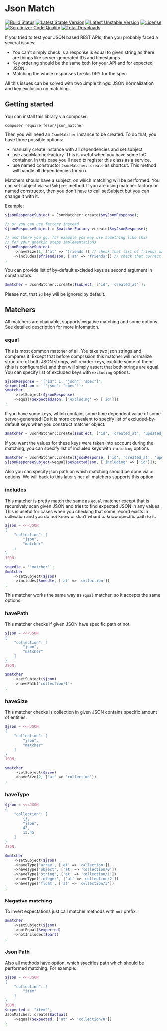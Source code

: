 Json Match
====================

[![Build Status](https://travis-ci.org/fesor/json_matcher.svg?branch=master)](https://travis-ci.org/fesor/json_matcher) [![Latest Stable Version](https://poser.pugx.org/fesor/json_matcher/v/stable.svg)](https://packagist.org/packages/fesor/json_matcher) [![Latest Unstable Version](https://poser.pugx.org/fesor/json_matcher/v/unstable.svg)](https://packagist.org/packages/fesor/json_matcher) [![License](https://poser.pugx.org/fesor/json_matcher/license.svg)](https://packagist.org/packages/fesor/json_matcher) [![Scrutinizer Code Quality](https://scrutinizer-ci.com/g/fesor/json_matcher/badges/quality-score.png?b=master)](https://scrutinizer-ci.com/g/fesor/json_matcher/?branch=master) [![Total Downloads](https://poser.pugx.org/fesor/json_matcher/downloads.svg)](https://packagist.org/packages/fesor/json_matcher)

If you tried to test your JSON based REST APIs, then you probably faced a several issues:

- You can't simply check is a response is equal to given string as there are things like server-generated IDs and timestamps.
- Key ordering should be the same both for your API and for expected JSON.
- Matching the whole responses breaks DRY for the spec

All this issues can be solved with two simple things: JSON normalization and key exclusion on matching.

## Getting started

You can install this library via composer:
```
composer require fesor/json_matcher
```

Then you will need an `JsonMatcher` instance to be created. To do that, you have three possible options:
 - manually create instance with all dependencies and set subject
 - use JsonMatcherFactory. This is useful when you have some IoC container. In this case you'll need to register this class as a service.
 - use named constructor `JsonMatcher::create` as shortcut. This method will handle all dependencies for you.

Matchers should have a subject, on which matching will be performed. You can set subject via `setSubject` method. If you are using matcher factory or named constructor, then you don't have to call setSubject but you can change it with it.

Example:
```php
$jsonResponseSubject = JsonMatcher::create($myJsonResponse);

// or you can use factory instead
$jsonResponseSubject = $matcherFactory->create($myJsonResponse);

// and there you go, for example you may use something like this 
// for your gherkin steps implementations
$jsonResponseSubject
    ->haveSize(1, ['at' => 'friends']) // check that list of friends was incremented
    ->includes($friendJson, ['at' => 'friends']) // check that correct record contained in collection
;
```

You can provide list of by-default excluded keys as second argument in constructors:
```php
$matcher = JsonMatcher::create($subject, ['id', 'created_at']);
```

Please not, that `id` key will be ignored by default.

## Matchers

All matchers are chainable, supports negative matching and some options. See detailed description for more information.

### equal
This is most common matcher of all. You take two json strings and compares it. Except that before compassion this matcher will normalize structure of both JSON strings, will reorder keys, exclude some of them (this is configurable) and then will simply assert that both strings are equal. You can specify list of excluded keys with `excluding` options:
```php
$jsonResponse = '["id": 1, "json": "spec"]';
$expectedJson = '["json": "spec"]';
$matcher
    ->setSubject($jsonResponse)
    ->equal($expectedJson, ['excluding' => ['id']])
;
```

If you have some keys, which contains some time dependent value of some server-generated IDs it is more convenient to specify list of excluded-by-default keys when you construct matcher object:
```php
$matcher = JsonMatcher::create($subject, ['id', 'created_at', 'updated_at']);
```

If you want the values for these keys were taken into account during the matching, you can specify list of included keys with `including` options
```php
$matcher = JsonMatcher::create($jsonResponse, ['id', 'created_at', 'updated_at']);
$jsonResponseSubject->equal($expectedJson, ['including' => ['id']]);
```

Also you can specify json path on which matching should be done via `at` options. We will back to this later since all matchers supports this option.

### includes
This matcher is pretty match the same as `equal` matcher except that is recursively scan given JSON and tries to find expected JSON in any values. This is useful for cases when you checking that some record exists in collection and you do not know or don't whant to know specific path to it.

```php
$json = <<<JSON
{
    "collection": [
        "json",
        "matcher"
    ]
}
JSON;

$needle = '"matcher"';
$matcher
    ->setSubject($json)
    ->includes($needle, ['at' => 'collection'])
;
```

This matcher works the same way as `equal` matcher, so it accepts the same options.

### havePath
This matcher checks if given JSON have specific path ot not.

```php
$json = <<<JSON
{
    "collection": [
        "json",
        "matcher"
    ]
}
JSON;

$matcher
    ->setSubject($json)
    ->havePath('collection/1')
;
```

### haveSize
This matcher checks is collection in given JSON contains specific amount of entities.

```php
$json = <<<JSON
{
    "collection": [
        "json",
        "matcher"
    ]
}
JSON;

$matcher
    ->setSubject($json)
    ->haveSize(2, ['at' => 'collection'])
;
```

### haveType
```php
$json = <<<JSON
{
    "collection": [
        {},
        "json",
        42,
        13.45
    ]
}
JSON;

$matcher
    ->setSubject($json)
    ->haveType('array', ['at' => 'collection'])
    ->haveType('object', ['at' => 'collection/0'])
    ->haveType('string', ['at' => 'collection/1'])
    ->haveType('integer', ['at' => 'collection/2'])
    ->haveType('float', ['at' => 'collection/3'])
;
```

### Negative matching
To invert expectations just call matcher methods with `not` prefix:
```php
$matcher
    ->setSubject($json)
    ->notEqual($expected)
    ->notIncludes($part)
;
```

### Json Path
Also all methods have option, which specifies path which should be performed matching. For example:

```php
$json = <<<JSON
{
    "collection": [
        "item"
    ]
}
JSON;
$expected = '"item"';
JsonMatcher::create($actual)
    ->equal($expected, ['at' => 'collection/0'])
;
```
